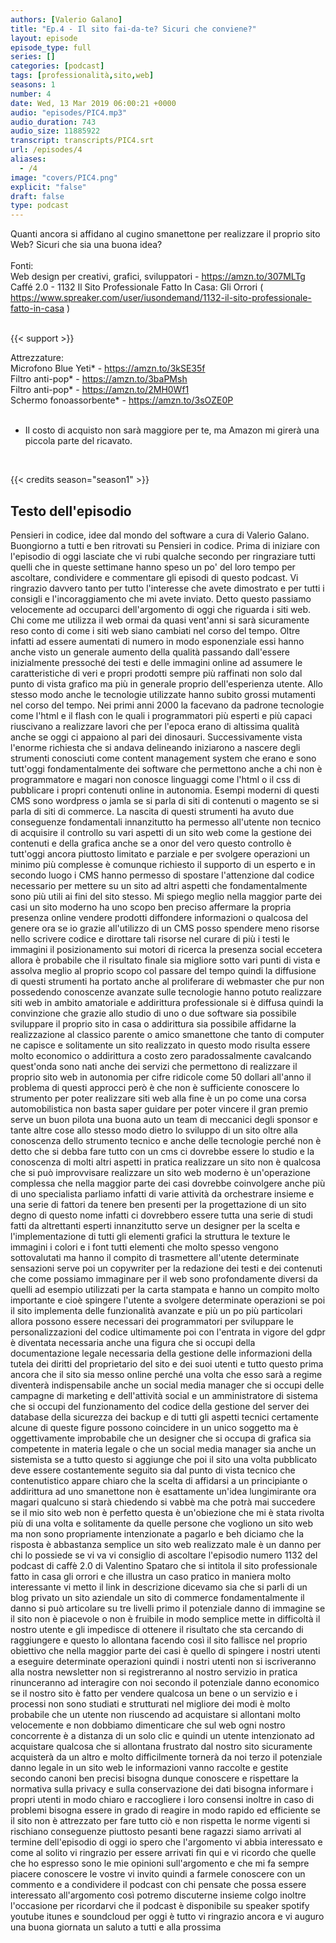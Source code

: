 ```yaml
---
authors: [Valerio Galano]
title: "Ep.4 - Il sito fai-da-te? Sicuri che conviene?"
layout: episode
episode_type: full
series: []
categories: [podcast]
tags: [professionalità,sito,web]
seasons: 1
number: 4
date: Wed, 13 Mar 2019 06:00:21 +0000
audio: "episodes/PIC4.mp3"
audio_duration: 743
audio_size: 11885922
transcript: transcripts/PIC4.srt
url: /episodes/4
aliases: 
  - /4
image: "covers/PIC4.png"
explicit: "false"
draft: false
type: podcast
---
```

Quanti ancora si affidano al cugino smanettone per realizzare il proprio sito Web? Sicuri che sia una buona idea?<br />
<br />
Fonti:<br />
Web design per creativi, grafici, sviluppatori - <a href="https://amzn.to/307MLTg" rel="noopener">https://amzn.to/307MLTg</a>  <br />
Caffé 2.0 - 1132 Il Sito Professionale Fatto In Casa: Gli Orrori ( <a href="https://www.spreaker.com/user/iusondemand/1132-il-sito-professionale-fatto-in-casa" rel="noopener">https://www.spreaker.com/user/iusondemand/1132-il-sito-professionale-fatto-in-casa</a> ) <br />
<br />


{{< support >}}

Attrezzature:<br />
Microfono Blue Yeti* - <a href="https://amzn.to/3kSE35f" rel="noopener">https://amzn.to/3kSE35f</a>  <br />
Filtro anti-pop* - <a href="https://amzn.to/3baPMsh" rel="noopener">https://amzn.to/3baPMsh</a>  <br />
Filtro anti-pop* - <a href="https://amzn.to/2MH0Wf1" rel="noopener">https://amzn.to/2MH0Wf1</a>  <br />
Schermo fonoassorbente* - <a href="https://amzn.to/3sOZE0P" rel="noopener">https://amzn.to/3sOZE0P</a>  <br />
<br />
* Il costo di acquisto non sarà maggiore per te, ma Amazon mi girerà una piccola parte del ricavato. <br />
<br />


{{< credits season="season1" >}}

<!-- more -->

## Testo dell'episodio

Pensieri in codice, idee dal mondo del software a cura di Valerio Galano.
Buongiorno a tutti e ben ritrovati su Pensieri in codice. Prima di iniziare con l'episodio di
oggi lasciate che vi rubi qualche secondo per ringraziare tutti quelli che in queste settimane
hanno speso un po' del loro tempo per ascoltare, condividere e commentare gli episodi di questo
podcast. Vi ringrazio davvero tanto per tutto l'interesse che avete dimostrato e per tutti i
consigli e l'incoraggiamento che mi avete inviato. Detto questo passiamo velocemente ad occuparci
dell'argomento di oggi che riguarda i siti web. Chi come me utilizza il web ormai da quasi vent'anni
si sarà sicuramente reso conto di come i siti web siano cambiati nel corso del tempo. Oltre
infatti ad essere aumentati di numero in modo esponenziale essi hanno anche visto un generale
aumento della qualità passando dall'essere inizialmente pressoché dei testi e delle
immagini online ad assumere le caratteristiche di veri e propri prodotti sempre più raffinati
non solo dal punto di vista grafico ma più in generale proprio dell'esperienza utente. Allo stesso
modo anche le tecnologie utilizzate hanno subito grossi mutamenti nel corso del tempo. Nei primi
anni 2000 la facevano da padrone tecnologie come l'html e il flash con le quali i programmatori
più esperti e più capaci riuscivano a realizzare lavori che per l'epoca erano di altissima qualità
anche se oggi ci appaiono al pari dei dinosauri. Successivamente vista l'enorme richiesta che si
andava delineando iniziarono a nascere degli strumenti conosciuti come content management
system che erano e sono tutt'oggi fondamentalmente dei software che permettono anche a chi non è
programmatore e magari non conosce linguaggi come l'html o il css di pubblicare i propri contenuti
online in autonomia. Esempi moderni di questi CMS sono wordpress o jamla se si parla di siti di
contenuti o magento se si parla di siti di commerce. La nascita di questi strumenti ha avuto due
conseguenze fondamentali innanzitutto ha permesso all'utente non tecnico di acquisire il controllo
su vari aspetti di un sito web come la gestione dei contenuti e della grafica anche se a onor del
vero questo controllo è tutt'oggi ancora piuttosto limitato e parziale e per svolgere operazioni un
minimo più complesse è comunque richiesto il supporto di un esperto e in secondo luogo i
CMS hanno permesso di spostare l'attenzione dal codice necessario per mettere su un sito ad altri
aspetti che fondamentalmente sono più utili ai fini del sito stesso. Mi spiego meglio nella maggior
parte dei casi un sito moderno ha uno scopo ben preciso affermare la propria presenza online
vendere prodotti diffondere informazioni o qualcosa del genere ora se io grazie all'utilizzo
di un CMS posso spendere meno risorse nello scrivere codice e dirottare tali risorse nel
curare di più i testi le immagini il posizionamento sui motori di ricerca la presenza social eccetera
allora è probabile che il risultato finale sia migliore sotto vari punti di vista e assolva
meglio al proprio scopo col passare del tempo quindi la diffusione di questi strumenti ha
portato anche al proliferare di webmaster che pur non possedendo conoscenze avanzate sulle
tecnologie hanno potuto realizzare siti web in ambito amatoriale e addirittura professionale
si è diffusa quindi la convinzione che grazie allo studio di uno o due software sia possibile
sviluppare il proprio sito in casa o addirittura sia possibile affidarne la realizzazione al
classico parente o amico smanettone che tanto di computer ne capisce e solitamente un sito
realizzato in questo modo risulta essere molto economico o addirittura a costo zero
paradossalmente cavalcando quest'onda sono nati anche dei servizi che permettono di realizzare
il proprio sito web in autonomia per cifre ridicole come 50 dollari all'anno il problema
di questi approcci però è che non è sufficiente conoscere lo strumento per poter realizzare siti
web alla fine è un po come una corsa automobilistica non basta saper guidare per poter vincere il gran
premio serve un buon pilota una buona auto un team di meccanici degli sponsor e tante altre
cose allo stesso modo dietro lo sviluppo di un sito oltre alla conoscenza dello strumento
tecnico e anche delle tecnologie perché non è detto che si debba fare tutto con un cms ci
dovrebbe essere lo studio e la conoscenza di molti altri aspetti in pratica realizzare un
sito non è qualcosa che si può improvvisare realizzare un sito web moderno è un'operazione
complessa che nella maggior parte dei casi dovrebbe coinvolgere anche più di uno specialista parliamo
infatti di varie attività da orchestrare insieme e una serie di fattori da tenere ben presenti per
la progettazione di un sito degno di questo nome infatti ci dovrebbero essere tutta una
serie di studi fatti da altrettanti esperti innanzitutto serve un designer per la scelta
e l'implementazione di tutti gli elementi grafici la struttura le texture le immagini i colori e i
font tutti elementi che molto spesso vengono sottovalutati ma hanno il compito di trasmettere
all'utente determinate sensazioni serve poi un copywriter per la redazione dei testi e dei
contenuti che come possiamo immaginare per il web sono profondamente diversi da quelli ad esempio
utilizzati per la carta stampata e hanno un compito molto importante e cioè spingere l'utente a
svolgere determinate operazioni se poi il sito implementa delle funzionalità avanzate e più un
po più particolari allora possono essere necessari dei programmatori per sviluppare
le personalizzazioni del codice ultimamente poi con l'entrata in vigore del gdpr è diventata
necessaria anche una figura che si occupi della documentazione legale necessaria della gestione
delle informazioni della tutela dei diritti del proprietario del sito e dei suoi utenti e tutto
questo prima ancora che il sito sia messo online perché una volta che esso sarà a regime diventerà
indispensabile anche un social media manager che si occupi delle campagne di marketing e
dell'attività social e un amministratore di sistema che si occupi del funzionamento del codice della
gestione del server dei database della sicurezza dei backup e di tutti gli aspetti tecnici certamente
alcune di queste figure possono coincidere in un unico soggetto ma è oggettivamente improbabile
che un designer che si occupa di grafica sia competente in materia legale o che un social
media manager sia anche un sistemista se a tutto questo si aggiunge che poi il sito una volta
pubblicato deve essere costantemente seguito sia dal punto di vista tecnico che contenutistico
appare chiaro che la scelta di affidarsi a un principiante o addirittura ad uno
smanettone non è esattamente un'idea lungimirante
ora magari qualcuno si starà chiedendo si vabbè ma che potrà mai succedere se il mio sito web non
è perfetto questa è un'obiezione che mi è stata rivolta più di una volta e solitamente da quelle
persone che vogliono un sito web ma non sono propriamente intenzionate a pagarlo e beh diciamo
che la risposta è abbastanza semplice un sito web realizzato male è un danno per chi lo possiede
se vi va vi consiglio di ascoltare l'episodio numero 1132 del podcast di caffè 2.0 di Valentino
Spataro che si intitola il sito professionale fatto in casa gli orrori e che illustra un caso
pratico in maniera molto interessante vi metto il link in descrizione dicevamo sia che si parli di
un blog privato un sito aziendale un sito di commerce fondamentalmente il danno si può articolare su tre
livelli primo il potenziale danno di immagine se il sito non è piacevole o non è fruibile in modo
semplice mette in difficoltà il nostro utente e gli impedisce di ottenere il risultato che sta
cercando di raggiungere e questo lo allontana facendo così il sito fallisce nel proprio obiettivo
che nella maggior parte dei casi è quello di spingere i nostri utenti a eseguire determinate
operazioni quindi i nostri utenti non si iscriveranno alla nostra newsletter non si
registreranno al nostro servizio in pratica rinunceranno ad interagire con noi secondo il
potenziale danno economico se il nostro sito è fatto per vendere qualcosa un bene o un servizio
e i processi non sono studiati e strutturati nel migliore dei modi è molto probabile che un utente
non riuscendo ad acquistare si allontani molto velocemente e non dobbiamo dimenticare che sul
web ogni nostro concorrente è a distanza di un solo clic e quindi un utente intenzionato ad
acquistare qualcosa che si allontana frustrato dal nostro sito sicuramente acquisterà da un
altro e molto difficilmente tornerà da noi terzo il potenziale danno legale in un sito web le
informazioni vanno raccolte e gestite secondo canoni ben precisi bisogna dunque conoscere e
rispettare la normativa sulla privacy e sulla conservazione dei dati bisogna informare i
propri utenti in modo chiaro e raccogliere i loro consensi inoltre in caso di problemi bisogna
essere in grado di reagire in modo rapido ed efficiente se il sito non è attrezzato per fare
tutto ciò e non rispetta le norme vigenti si rischiano conseguenze piuttosto pesanti
bene ragazzi siamo arrivati al termine dell'episodio di oggi io spero che l'argomento
vi abbia interessato e come al solito vi ringrazio per essere arrivati fin qui e vi ricordo che quelle
che ho espresso sono le mie opinioni sull'argomento e che mi fa sempre piacere conoscere le vostre
vi invito quindi a farmele conoscere con un commento e a condividere il podcast con chi
pensate che possa essere interessato all'argomento così potremo discuterne insieme colgo inoltre
l'occasione per ricordarvi che il podcast è disponibile su speaker spotify youtube itunes
e soundcloud per oggi è tutto vi ringrazio ancora e vi auguro una buona giornata un saluto a tutti
e alla prossima


